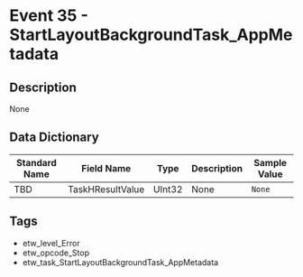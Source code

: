 # Event 35 - StartLayoutBackgroundTask_AppMetadata

## Description
None

## Data Dictionary
|Standard Name|Field Name|Type|Description|Sample Value|
|---|---|---|---|---|
|TBD|TaskHResultValue|UInt32|None|`None`|

## Tags
* etw_level_Error
* etw_opcode_Stop
* etw_task_StartLayoutBackgroundTask_AppMetadata